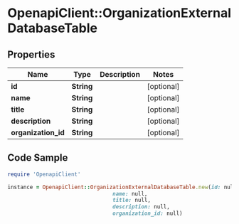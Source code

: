 # OpenapiClient::OrganizationExternalDatabaseTable

## Properties

Name | Type | Description | Notes
------------ | ------------- | ------------- | -------------
**id** | **String** |  | [optional] 
**name** | **String** |  | [optional] 
**title** | **String** |  | [optional] 
**description** | **String** |  | [optional] 
**organization_id** | **String** |  | [optional] 

## Code Sample

```ruby
require 'OpenapiClient'

instance = OpenapiClient::OrganizationExternalDatabaseTable.new(id: null,
                                 name: null,
                                 title: null,
                                 description: null,
                                 organization_id: null)
```


